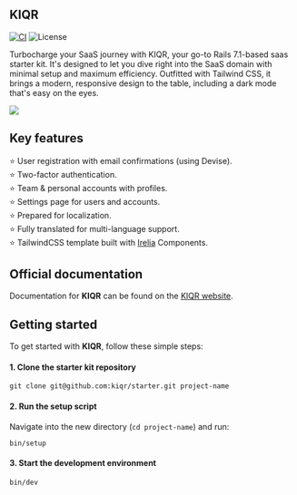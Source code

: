 KIQR
----
[![CI](https://github.com/kiqr/kiqr/actions/workflows/ci.yml/badge.svg)](https://github.com/kiqr/kiqr/actions/workflows/ci.yml)
![License](https://img.shields.io/github/license/kiqr/kiqr)

Turbocharge your SaaS journey with KIQR, your go-to Rails 7.1-based saas starter kit. It's designed to let you dive right into the SaaS domain with minimal setup and maximum efficiency. Outfitted with Tailwind CSS, it brings a modern, responsive design to the table, including a dark mode that's easy on the eyes.

<img src="https://kiqr.dev/screenshots/edit-profile.png">

## Key features

 ⭐ User registration with email confirmations (using Devise).<br>
 ⭐ Two-factor authentication.<br>
 ⭐ Team & personal accounts with profiles.<br>
 ⭐ Settings page for users and accounts.<br>
 ⭐ Prepared for localization.<br>
 ⭐ Fully translated for multi-language support.<br>
 ⭐ TailwindCSS template built with [Irelia](https://github.com/kiqr/irelia) Components.<br>

## Official documentation

Documentation for **KIQR** can be found on the [KIQR website](https://kiqr.dev).

## Getting started

To get started with **KIQR**, follow these simple steps:

#### 1. Clone the starter kit repository

```console
git clone git@github.com:kiqr/starter.git project-name
```

#### 2. Run the setup script

Navigate into the new directory (```cd project-name```) and run:

```console
bin/setup
```

#### 3. Start the development environment
```console
bin/dev
```
